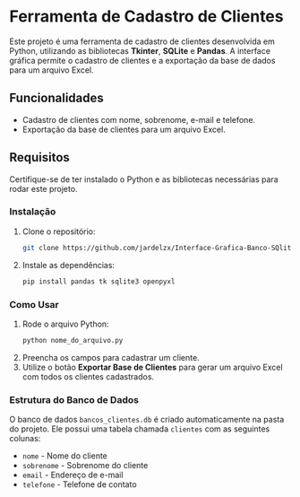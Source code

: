 # Ferramenta de Cadastro de Clientes

Este projeto é uma ferramenta de cadastro de clientes desenvolvida em Python, utilizando as bibliotecas **Tkinter**, **SQLite** e **Pandas**. A interface gráfica permite o cadastro de clientes e a exportação da base de dados para um arquivo Excel.

## Funcionalidades

- Cadastro de clientes com nome, sobrenome, e-mail e telefone.
- Exportação da base de clientes para um arquivo Excel.
  
## Requisitos

Certifique-se de ter instalado o Python e as bibliotecas necessárias para rodar este projeto.

### Instalação

1. Clone o repositório:
    ```bash
    git clone https://github.com/jardelzx/Interface-Grafica-Banco-SQlite-Exportacao-para-Excel-Pandas.git
    ```
2. Instale as dependências:
    ```bash
    pip install pandas tk sqlite3 openpyxl
    ```

### Como Usar

1. Rode o arquivo Python:
    ```bash
    python nome_do_arquivo.py
    ```
2. Preencha os campos para cadastrar um cliente.
3. Utilize o botão **Exportar Base de Clientes** para gerar um arquivo Excel com todos os clientes cadastrados.

### Estrutura do Banco de Dados

O banco de dados `bancos_clientes.db` é criado automaticamente na pasta do projeto. Ele possui uma tabela chamada `clientes` com as seguintes colunas:

- `nome` - Nome do cliente
- `sobrenome` - Sobrenome do cliente
- `email` - Endereço de e-mail
- `telefone` - Telefone de contato
